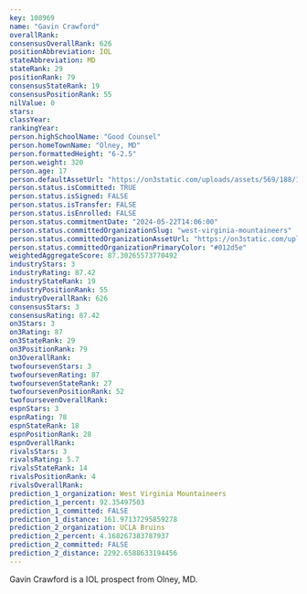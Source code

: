 ```yaml
---
key: 108969
name: "Gavin Crawford"
overallRank: 
consensusOverallRank: 626
positionAbbreviation: IOL
stateAbbreviation: MD
stateRank: 29
positionRank: 79
consensusStateRank: 19
consensusPositionRank: 55
nilValue: 0
stars: 
classYear: 
rankingYear: 
person.highSchoolName: "Good Counsel"
person.homeTownName: "Olney, MD"
person.formattedHeight: "6-2.5"
person.weight: 320
person.age: 17
person.defaultAssetUrl: "https://on3static.com/uploads/assets/569/188/188569.png"
person.status.isCommitted: TRUE
person.status.isSigned: FALSE
person.status.isTransfer: FALSE
person.status.isEnrolled: FALSE
person.status.commitmentDate: "2024-05-22T14:06:00"
person.status.committedOrganizationSlug: "west-virginia-mountaineers"
person.status.committedOrganizationAssetUrl: "https://on3static.com/uploads/assets/789/149/149789.svg"
person.status.committedOrganizationPrimaryColor: "#012d5e"
weightedAggregateScore: 87.30265573770492
industryStars: 3
industryRating: 87.42
industryStateRank: 19
industryPositionRank: 55
industryOverallRank: 626
consensusStars: 3
consensusRating: 87.42
on3Stars: 3
on3Rating: 87
on3StateRank: 29
on3PositionRank: 79
on3OverallRank: 
twofoursevenStars: 3
twofoursevenRating: 87
twofoursevenStateRank: 27
twofoursevenPositionRank: 52
twofoursevenOverallRank: 
espnStars: 3
espnRating: 78
espnStateRank: 18
espnPositionRank: 28
espnOverallRank: 
rivalsStars: 3
rivalsRating: 5.7
rivalsStateRank: 14
rivalsPositionRank: 4
rivalsOverallRank: 
prediction_1_organization: West Virginia Mountaineers
prediction_1_percent: 92.35497503
prediction_1_committed: FALSE
prediction_1_distance: 161.97137295859278
prediction_2_organization: UCLA Bruins
prediction_2_percent: 4.168267383787937
prediction_2_committed: FALSE
prediction_2_distance: 2292.6588633194456
---
```

Gavin Crawford is a IOL prospect from Olney, MD.